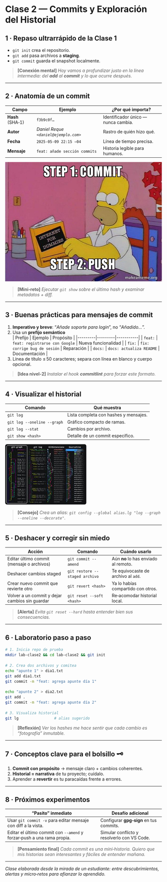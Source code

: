 # Clase 2 — Commits y Exploración del Historial
## 1 · Repaso ultrarrápido de la Clase 1

* `git init` crea el repositorio.  
* `git add` pasa archivos a **staging**.  
* `git commit` guarda el snapshot localmente.

> **[Conexión mental]** *Hoy vamos a profundizar justo en la línea intermedia: del **add** al **commit** y lo que ocurre después.*

---

## 2 · Anatomía de un commit

| Campo            | Ejemplo                             | ¿Por qué importa?                   |
|------------------|--------------------------------------|-------------------------------------|
| **Hash** (SHA‑1) | `f3b9c0f…`                           | Identificador único ― nunca cambia. |
| **Autor**        | *Daniel Reque `<daniel@ejemplo.com>`* | Rastro de quién hizo qué.           |
| **Fecha**        | `2025‑05‑09 22:15 −04`               | Línea de tiempo precisa.            |
| **Mensaje**      | `feat: añade sección commits`        | Historia legible para humanos.      |

![Commit layers](/img/step-1-commit.jpg)

> **[Mini‑reto]** *Ejecutar `git show` sobre el último hash y examinar metadatos + diff.*

---

## 3 · Buenas prácticas para mensajes de commit

1. **Imperativo y breve**: “_Añade soporte para login_”, no “_Añadido…_”.  
2. Usa un **prefijo semántico**  
   | Prefijo | Ejemplo | Propósito |
   |---------|---------|-----------|
   | `feat:` | `feat: registrarse con Google` | Nueva funcionalidad |
   | `fix:`  | `fix: corrige bug de sesión`   | Reparación          |
   | `docs:` | `docs: actualiza README`       | Documentación       |
3. Línea de título ≤ 50 caracteres; separa con línea en blanco y cuerpo opcional.

> **[Idea nivel‑2]** *Instalar el hook **commitlint** para forzar este formato.*

---

## 4 · Visualizar el historial

| Comando                            | Qué muestra                                  |
|-----------------------------------|----------------------------------------------|
| `git log`                          | Lista completa con hashes y mensajes.        |
| `git log --oneline --graph`        | Gráfico compacto de ramas.                   |
| `git log --stat`                   | Cambios por archivo.                         |
| `git show <hash>`                  | Detalle de un commit específico.             |

![git log graph](/img/log_graf.jpeg)

> **[Consejo]** *Crea un alias: `git config --global alias.lg "log --graph --oneline --decorate"`.*

---

## 5 · Deshacer y corregir sin miedo

| Acción            | Comando                            | Cuándo usarlo                      |
|-------------------|------------------------------------|------------------------------------|
| Editar último commit (mensaje o archivos) | `git commit --amend` | Aún **no** lo has enviado al remoto. |
| Deshacer cambios staged | `git restore --staged archivo` | Te equivocaste de archivo al `add`. |
| Crear nuevo commit que revierte otro | `git revert <hash>`  | Ya lo habías compartido con otros. |
| Volver a un commit y dejar cambios sin guardar | `git reset --soft <hash>` | Re‑acomodar historial local. |

> **[Alerta]** *Evita `git reset --hard` hasta entender bien sus consecuencias.*

---

## 6 · Laboratorio paso a paso

```bash
# 1. Inicia repo de prueba
mkdir lab-clase2 && cd lab-clase2 && git init

# 2. Crea dos archivos y comitea
echo "apunte 1" > dia1.txt
git add dia1.txt
git commit -m "feat: agrega apunte día 1"

echo "apunte 2" > dia2.txt
git add .
git commit -m "feat: agrega apunte día 2"

# 3. Visualiza historial
git lg                # alias sugerido
```

> **[Reflexión]** *Ver los hashes me hace sentir que cada cambio es “fotografía” inmutable.*

---

## 7 · Conceptos clave para el bolsillo 🗝️

1. **Commit con propósito** → mensaje claro + cambios coherentes.  
2. **Historial = narrativa** de tu proyecto; cuídalo.  
3. Aprender a **revertir** es tu paracaídas frente a errores.  

---

## 8 · Próximos experimentos

| “Pasito” inmediato                                    | Desafío adicional                             |
|-------------------------------------------------------|-----------------------------------------------|
| Usar `git commit -v` para editar mensaje con diff a la vista. | Configurar **gpg‑sign** en tus commits. |
| Editar el último commit con `--amend` y forzar‑push a una rama propia. | Simular conflicto y resolverlo con VS Code.   |

> **[Pensamiento final]** *Cada commit es una mini‑historia. Quiero que mis historias sean interesantes y fáciles de entender mañana.*

---

*Clase elaborada desde la mirada de un estudiante: entre descubrimientos, alertas y micro‑retos para afianzar lo aprendido.*
